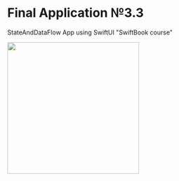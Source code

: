 # Final Application №3.3
StateAndDataFlow App using SwiftUI "SwiftBook course"

<img src="" style="width:300px;"/>
